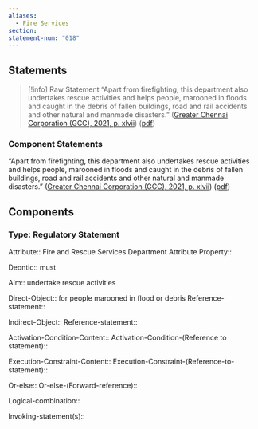 ```yaml
---
aliases:
  - Fire Services
section: 
statement-num: "018"
---
```

## Statements 
> [!info] Raw Statement
> “Apart from firefighting, this department also undertakes rescue activities and helps people, marooned in floods and caught in the debris of fallen buildings, road and rail accidents and other natural and manmade disasters.” ([Greater Chennai Corporation (GCC), 2021, p. xlvii](zotero://select/library/items/AZZSXLC8)) ([pdf](zotero://open-pdf/library/items/ZWDYK52D?page=47&annotation=3LLTRRAR)) 
> 

### Component Statements
“Apart from firefighting, this department also undertakes rescue activities and helps people, marooned in floods and caught in the debris of fallen buildings, road and rail accidents and other natural and manmade disasters.” ([Greater Chennai Corporation (GCC), 2021, p. xlvii](zotero://select/library/items/AZZSXLC8)) ([pdf](zotero://open-pdf/library/items/ZWDYK52D?page=47&annotation=3LLTRRAR)) 
## Components
### Type: Regulatory Statement
Attribute:: Fire and Rescue Services Department
	Attribute Property::

Deontic:: must

Aim:: undertake rescue activities

Direct-Object:: for people marooned in flood or debris
	Reference-statement::

Indirect-Object::
	Reference-statement::

Activation-Condition-Content::
	Activation-Condition-(Reference to statement)::

Execution-Constraint-Content::
	Execution-Constraint-(Reference-to-statement)::

Or-else::
	Or-else-(Forward-reference)::

Logical-combination::

Invoking-statement(s)::